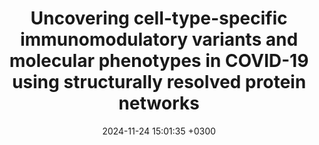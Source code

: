 ---
title: Uncovering cell-type-specific immunomodulatory variants and molecular phenotypes in COVID-19 using structurally resolved protein networks
description: <strong><u>Chhibbar P*</strong></u>, <strong><u>Roy P*</strong></u>, Harioudh M*, McGrail D, Yang D, Singh H, Hinterleitner R, Gong YN, Yi SS, Sahni N, Sarkar S, <strong><u>Das J✝</strong></u>
date: 2024-11-24 15:01:35 +0300
image: '/images/Uncovering-cell-type-specific.jpg'
tags: [Protein_Networks,Machine_Learning]
href : 'https://www.cell.com/cell-reports/fulltext/S2211-1247(24)01281-6?_returnURL=https%3A%2F%2Flinkinghub.elsevier.com%2Fretrieve%2Fpii%2FS2211124724012816%3Fshowall%3Dtrue'
published: Cell Reports 2024
year : 2024
featured: true
---